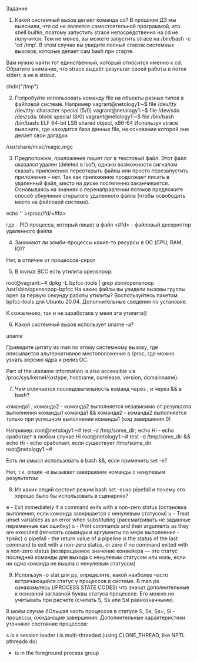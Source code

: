 Задание

1. Какой системный вызов делает команда cd?
В прошлом ДЗ мы выяснили, что cd не является самостоятельной программой, это shell builtin, поэтому запустить strace непосредственно на cd не получится. Тем не менее, вы можете запустить strace на /bin/bash -c 'cd /tmp'. В этом случае вы увидите полный список системных вызовов, которые делает сам bash при старте.

Вам нужно найти тот единственный, который относится именно к cd. Обратите внимание, что strace выдаёт результат своей работы в поток stderr, а не в stdout.

chdir("/tmp")

2. Попробуйте использовать команду file на объекты разных типов в файловой системе. Например
vagrant@netology1:~$ file /dev/tty
/dev/tty: character special (5/0)
vagrant@netology1:~$ file /dev/sda
/dev/sda: block special (8/0)
vagrant@netology1:~$ file /bin/bash
/bin/bash: ELF 64-bit LSB shared object, x86-64
Используя strace выясните, где находится база данных file, на основании которой она делает свои догадки.

/usr/share/misc/magic.mgc

3. Предположим, приложение пишет лог в текстовый файл. Этот файл оказался удален (deleted в lsof), однако возможности сигналом сказать приложению переоткрыть файлы или просто перезапустить приложение – нет. Так как приложение продолжает писать в удаленный файл, место на диске постепенно заканчивается. Основываясь на знаниях о перенаправлении потоков предложите способ обнуления открытого удаленного файла (чтобы освободить место на файловой системе).

echo '' >/proc/<PID>/fd/<#fd>

где <PID> - PID процесса, который пишет в файл
<#fd> - файловый дескриптор удаленного файла

4. Занимают ли зомби-процессы какие-то ресурсы в ОС (CPU, RAM, IO)?

Нет, в отличие от процессов-сирот

5. В iovisor BCC есть утилита opensnoop:

root@vagrant:~# dpkg -L bpfcc-tools | grep sbin/opensnoop
/usr/sbin/opensnoop-bpfcc
На какие файлы вы увидели вызовы группы open за первую секунду работы утилиты? Воспользуйтесь пакетом bpfcc-tools для Ubuntu 20.04. Дополнительные сведения по установке.

К сожалению, так и не заработала у меня эта утилита((

6. Какой системный вызов использует uname -a? 

uname

Приведите цитату из man по этому системному вызову, где описывается альтернативное местоположение в /proc, где можно узнать версию ядра и релиз ОС.

Part of the utsname information is also accessible via /proc/sys/kernel/{ostype, hostname, osrelease, version, domainname}.  

7. Чем отличается последовательность команд через ; и через && в bash? 

команда1 ; команда2 - команда2 выполняется независимо от результата выполнения команды1
команда1 && команда2 - команда2 выполняется только при успешном выполнении команды1 (код завершения 0) 

Например:
root@netology1:~# test -d /tmp/some_dir; echo Hi  - echo сработает в любом случае
Hi
root@netology1:~# test -d /tmp/some_dir && echo Hi - echo сработает, если существует /tmp/some_dir
root@netology1:~#

Есть ли смысл использовать в bash &&, если применить set -e?

Нет, т.к. опция -e вызывает завершение команды с ненулевым результатом

8. Из каких опций состоит режим bash set -euxo pipefail и почему его хорошо было бы использовать в сценариях?

e - Exit immediately if a command exits with a non-zero status (остановка выполения, если команда завершается с ненулевым статусом)
u - Treat unset variables as an error when substituting (рассматривать не заданные переменные как ошибку)
x - Print commands and their arguments as they are executed (печатать соманды и аргументы по мере выполнения - трэйс)
o pipefail - the return value of a pipeline is the status of the last command to exit with a non-zero status, or zero if no command exited with a non-zero status (возвращаемое значение конвейера — это статус последней команды для выхода с ненулевым статусом или ноль, если ни одна команда не вышла с ненулевым статусом)

9. Используя -o stat для ps, определите, какой наиболее часто встречающийся статус у процессов в системе. В man ps ознакомьтесь (/PROCESS STATE CODES) что значат дополнительные к основной заглавной буквы статуса процессов. Его можно не учитывать при расчете (считать S, Ss или Ssl равнозначными).

В моём случае бОльшая часть процессов в статусе S, Ss, Ss+, Sl - процессы, ожидающие завершения.
Дополнительные характеристики уточняют состояние процессов:

s    is a session leader
l    is multi-threaded (using CLONE_THREAD, like NPTL pthreads do)
+    is in the foreground process group
